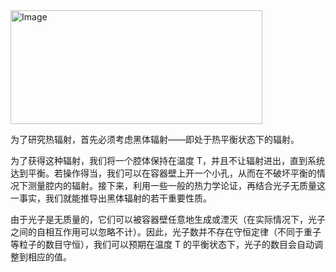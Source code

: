 
<img width="403" height="182" alt="Image" src="https://github.com/user-attachments/assets/a5758672-e332-4742-8529-510e64e0e656" />

为了研究热辐射，首先必须考虑黑体辐射——即处于热平衡状态下的辐射。

为了获得这种辐射，我们将一个腔体保持在温度 T，并且不让辐射进出，直到系统达到平衡。若操作得当，我们可以在容器壁上开一个小孔，从而在不破坏平衡的情况下测量腔内的辐射。接下来，利用一些一般的热力学论证，再结合光子无质量这一事实，我们就能推导出黑体辐射的若干重要性质。

由于光子是无质量的，它们可以被容器壁任意地生成或湮灭（在实际情况下，光子之间的自相互作用可以忽略不计）。因此，光子数并不存在守恒定律（不同于重子等粒子的数目守恒），我们可以预期在温度 T 的平衡状态下，光子的数目会自动调整到相应的值。